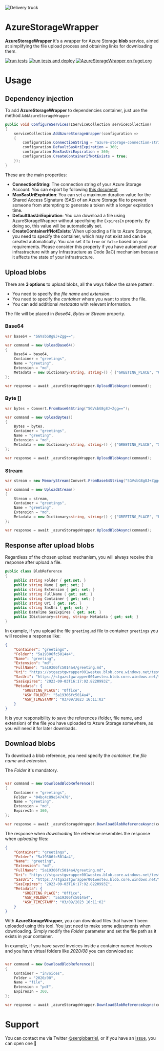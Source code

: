 ![Delivery truck](https://raw.githubusercontent.com/sergiobarriel/azure.storage.wrapper/main/src/AzureStorageWrapper/AzureStorageWrapper/icon.png)

# AzureStorageWrapper

**AzureStorageWrapper** it's a wrapper for Azure Storage **blob** service, aimed at simplifying the file upload process and obtaining links for downloading them.

[![run tests](https://github.com/sergiobarriel/azure.storage.wrapper/actions/workflows/run-tests.yml/badge.svg?branch=dev)](https://github.com/sergiobarriel/azure.storage.wrapper/actions/workflows/run-tests.yml) 
[![run tests and deploy](https://github.com/sergiobarriel/azure.storage.wrapper/actions/workflows/run-tests-and-deploy.yml/badge.svg?branch=main)](https://github.com/sergiobarriel/azure.storage.wrapper/actions/workflows/run-tests-and-deploy.yml)
[![AzureStorageWrapper on fuget.org](https://www.fuget.org/packages/AzureStorageWrapper/badge.svg)](https://www.fuget.org/packages/AzureStorageWrapper)

# Usage

## Dependency injection

To add **AzureStorageWrapper** to dependencies container, just use the method `AddAzureStorageWrapper`

```csharp
public void ConfigureServices(IServiceCollection serviceCollection)
{
    serviceCollection.AddAzureStorageWrapper(configuration =>
    {
        configuration.ConnectionString = "azure-storage-connection-string"
        configuration.DefaultSasUriExpiration = 360;
        configuration.MaxSasUriExpiration = 360;
        configuration.CreateContainerIfNotExists = true;
    });
}
```

These are the main properties:
- **ConnectionString**: The connection string of your Azure Storage Account. You can export by following [this document](https://learn.microsoft.com/en-us/azure/storage/common/storage-account-keys-manage?tabs=azure-portal#view-account-access-keys)
- **MaxSasUriExpiration**: You can set a maximum duration value for the Shared Access Signature (SAS) of an Azure Storage file to prevent someone from attempting to generate a token with a longer expiration time.
- **DefaultSasUriExpiration**: You can download a file using AzureStorageWrapper without specifying the `ExpiresIn` property. By doing so, this value will be automatically set.
- **CreateContainerIfNotExists**: When uploading a file to Azure Storage, you need to specify the container, which may not exist and can be created automatically. You can set it to `true` or `false` based on your requirements. Please consider this property if you have automated your infrastructure with any Infrastructure as Code (IaC) mechanism because it affects the state of your infrastructure.

## Upload blobs

There are **3 options** to upload blobs, all the ways follow the same pattern:

- You need to specify the *file name* and *extension*.
- You need to specify the *container* where you want to store the file.
- You can add additional *metadata* with relevant information.

The file will be placed in *Base64*, *Bytes* or *Stream* property.

### Base64

```csharp
var base64 = "SGVsbG8g8J+Zgg==";

var command = new UploadBase64()
{
    Base64 = base64,
    Container = "greetings",
    Name = "greeting",
    Extension = "md",
    Metadata = new Dictionary<string, string>() { {"GREETING_PLACE", "Office"} }
};

var response = await _azureStorageWrapper.UploadBlobAsync(command);
```

### Byte []

```csharp
var bytes = Convert.FromBase64String("SGVsbG8g8J+Zgg==");

var command = new UploadBytes()
{
    Bytes = bytes,
    Container = "greetings",
    Name = "greeting",
    Extension = "md",
    Metadata = new Dictionary<string, string>() { {"GREETING_PLACE", "Street"} }
};

var response = await _azureStorageWrapper.UploadBlobAsync(command);
```

### Stream

```csharp
var stream = new MemoryStream(Convert.FromBase64String("SGVsbG8g8J+Zgg=="));

var command = new UploadStream()
{
    Stream = stream,
    Container = "greetings",
    Name = "greeting",
    Extension = "md",
    Metadata = new Dictionary<string, string>() { {"GREETING_PLACE", "Park"} }
};

var response = await _azureStorageWrapper.UploadBlobAsync(command);
```

## Response after upload blobs

Regardless of the chosen upload mechanism, you will always receive this response after upload a file.

```csharp
public class BlobReference
{
    public string Folder { get;set; }
    public string Name { get; set; }
    public string Extension { get; set; }
    public string FullName { get; set; }
    public string Container { get; set; }
    public string Uri { get; set; }
    public string SasUri { get; set; }
    public DateTime SasExpires { get; set; }
    public IDictionary<string, string> Metadata { get; set; }
}
```

In example, if you upload the file `greeting.md` file to container `greetings` you will receive a response like:

```json
{
    "Container": "greetings",
    "Folder": "5a19306fc5014a4",
    "Name": "greeting",
    "Extension": "md",
    "FullName": "5a19306fc5014a4/greeting.md",
    "Uri": "https://stgazstgwrapper001westeu.blob.core.windows.net/tests/5a19306fc5014a4/greeting.md",
    "SasUri": "https://stgazstgwrapper001westeu.blob.core.windows.net/tests/5a19306fc5014a4/greeting.md?sv=2021-10-04\u0026se=2023-09-03T16%3A17%3A02Z\u0026sr=b\u0026sp=r\u0026sig=8hs8AzxABevSTc5y%2BhOWDDN%2FH5qFSpA8Omj4uqoxzms%3D",
    "SasExpires": "2023-09-03T16:17:02.8220993Z",
    "Metadata": {
        "GREETING_PLACE": "Office",
        "ASW_FOLDER": "5a19306fc5014a4",
        "ASW_TIMESTAMP": "03/09/2023 16:11:02"
    }
}
```

It is your responsibility to save the references (folder, file name, and extension) of the file you have uploaded to Azure Storage somewhere, as you will need it for later downloads.

## Download blobs

To download a blob reference, you need specify the *container*, the *file name* and *extension*.

The *Folder* it's mandatory.

```csharp

var command = new DownloadBlobReference()
{
    Container = "greetings",
    Folder = "04bc4c89e547478",
    Name = "greeting",
    Extension = "md",
    ExpiresIn = 360,
};

var response = await _azureStorageWrapper.DownloadBlobReferenceAsync(command);

```

The response when *downloading* file reference resembles the response when *uploading* files:

```json
{
    "Container": "greetings",
    "Folder": "5a19306fc5014a4",
    "Name": "greeting",
    "Extension": "md",
    "FullName": "5a19306fc5014a4/greeting.md",
    "Uri": "https://stgazstgwrapper001westeu.blob.core.windows.net/tests/5a19306fc5014a4/greeting.md",
    "SasUri": "https://stgazstgwrapper001westeu.blob.core.windows.net/tests/5a19306fc5014a4/greeting.md?sv=2021-10-04\u0026se=2023-09-03T16%3A17%3A02Z\u0026sr=b\u0026sp=r\u0026sig=8hs8AzxABevSTc5y%2BhOWDDN%2FH5qFSpA8Omj4uqoxzms%3D",
    "SasExpires": "2023-09-03T16:17:02.8220993Z",
    "Metadata": {
        "GREETING_PLACE": "Office",
        "ASW_FOLDER": "5a19306fc5014a4",
        "ASW_TIMESTAMP": "03/09/2023 16:11:02"
    }
}
```

With **AzureStorageWrapper**, you can download files that haven't been uploaded using this tool. You just need to make some adjustments when downloading. Simply modify the *Folder* parameter and set the file path as it exists in your container.

In example, if you have saved invoices inside a container named *invoices* and you have virtual folders like *2020/08* you can donwload as:

```csharp

var command = new DownloadBlobReference()
{
    Container = "invoices",
    Folder = "2020/08",
    Name = "file",
    Extension = "pdf",
    ExpiresIn = 360,
};

var response = await _azureStorageWrapper.DownloadBlobReferenceAsync(command);

```

# Support

You can contact me via Twitter [@sergiobarriel](https://twitter.com/sergiobarriel), or if you have an [issue](https://github.com/sergiobarriel/azure.storage.wrapper/issues), you can open one 🙂